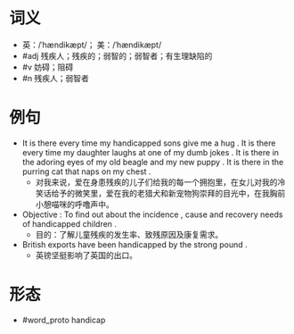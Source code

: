 # 词义
- 英：/ˈhændikæpt/； 美：/ˈhændikæpt/
- #adj 残疾人；残疾的；弱智的；弱智者；有生理缺陷的
- #v 妨碍；阻碍
- #n 残疾人；弱智者
# 例句
- It is there every time my handicapped sons give me a hug . It is there every time my daughter laughs at one of my dumb jokes . It is there in the adoring eyes of my old beagle and my new puppy . It is there in the purring cat that naps on my chest .
	- 对我来说，爱在身患残疾的儿子们给我的每一个拥抱里，在女儿对我的冷笑话给予的微笑里，爱在我的老猎犬和新宠物狗崇拜的目光中，在我胸前小憩喵咪的呼噜声中。
- Objective : To find out about the incidence , cause and recovery needs of handicapped children .
	- 目的：了解儿童残疾的发生率、致残原因及康复需求。
- British exports have been handicapped by the strong pound .
	- 英镑坚挺影响了英国的出口。
# 形态
- #word_proto handicap

